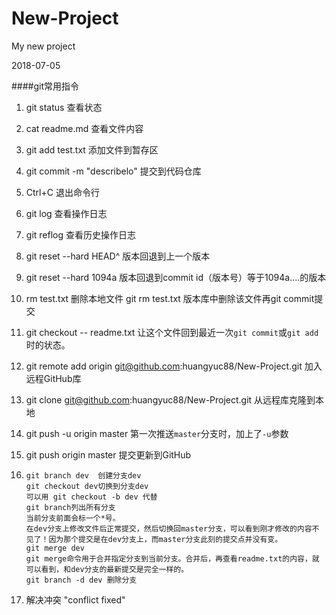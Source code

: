 # New-Project
My new project

2018-07-05

####git常用指令

1. git status 查看状态

2. cat readme.md 查看文件内容

3. git add test.txt 添加文件到暂存区

4. git commit -m "describelo" 提交到代码仓库

5. Ctrl+C 退出命令行

6. git log 查看操作日志

7. git reflog 查看历史操作日志

8. git reset --hard HEAD^ 版本回退到上一个版本

9. git reset --hard 1094a   版本回退到commit id（版本号）等于1094a....的版本

10. rm test.txt 删除本地文件 git rm test.txt 版本库中删除该文件再git commit提交

11. git checkout -- readme.txt 让这个文件回到最近一次`git commit`或`git add`时的状态。 

12. git remote add origin git@github.com:huangyuc88/New-Project.git 加入远程GitHub库

13. git clone git@github.com:huangyuc88/New-Project.git 从远程库克隆到本地

14. git push -u origin master 第一次推送`master`分支时，加上了`-u`参数 

15. git push origin master 提交更新到GitHub

16. ```
    git branch dev  创建分支dev
    git checkout dev切换到分支dev
    可以用 git checkout -b dev 代替
    git branch列出所有分支
    当前分支前面会标一个*号。
    在dev分支上修改文件后正常提交，然后切换回master分支，可以看到刚才修改的内容不见了！因为那个提交是在dev分支上，而master分支此刻的提交点并没有变。
    git merge dev
    git merge命令用于合并指定分支到当前分支。合并后，再查看readme.txt的内容，就可以看到，和dev分支的最新提交是完全一样的。
    git branch -d dev 删除分支
    ```

17. 解决冲突
"conflict fixed"



